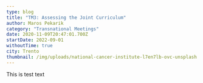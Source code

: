 ```yaml
---
type: blog
title: "TM3: Assessing the Joint Curriculum"
author: Maros Pekarik
category: "Transnational Meetings"
date: 2020-11-09T20:47:01.700Z
startDate: 2022-09-01
withoutTime: true
city: Trento
thumbnail: /img/uploads/national-cancer-institute-l7en7lb-ovc-unsplash.jpg
---
```

This is test text

